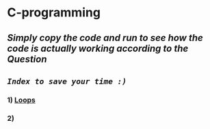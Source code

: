 # C-programming

## ***Simply copy the code and run to see how the code is actually working according to the Question***

## _`Index to save your time :)`_
### 1) [Loops](https://github.com/piyushgupta04/C-programming/blob/main/Loops.md)
### 2) []()

